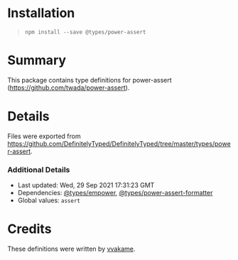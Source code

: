 # Installation
> `npm install --save @types/power-assert`

# Summary
This package contains type definitions for power-assert (https://github.com/twada/power-assert).

# Details
Files were exported from https://github.com/DefinitelyTyped/DefinitelyTyped/tree/master/types/power-assert.

### Additional Details
 * Last updated: Wed, 29 Sep 2021 17:31:23 GMT
 * Dependencies: [@types/empower](https://npmjs.com/package/@types/empower), [@types/power-assert-formatter](https://npmjs.com/package/@types/power-assert-formatter)
 * Global values: `assert`

# Credits
These definitions were written by [vvakame](https://github.com/vvakame).
